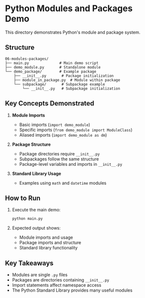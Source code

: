 # Python Modules and Packages Demo

This directory demonstrates Python's module and package system.

## Structure

```
06-modules-packages/
├── main.py              # Main demo script
├── demo_module.py       # Standalone module
└── demo_package/        # Example package
    ├── __init__.py       # Package initialization
    ├── module_in_package.py  # Module within package
    └── subpackage/       # Subpackage example
        └── __init__.py   # Subpackage initialization
```

## Key Concepts Demonstrated

1. **Module Imports**

   - Basic imports (`import demo_module`)
   - Specific imports (`from demo_module import ModuleClass`)
   - Aliased imports (`import demo_module as dm`)

2. **Package Structure**

   - Package directories require `__init__.py`
   - Subpackages follow the same structure
   - Package-level variables and imports in `__init__.py`

3. **Standard Library Usage**
   - Examples using `math` and `datetime` modules

## How to Run

1. Execute the main demo:

   ```bash
   python main.py
   ```

2. Expected output shows:
   - Module imports and usage
   - Package imports and structure
   - Standard library functionality

## Key Takeaways

- Modules are single `.py` files
- Packages are directories containing `__init__.py`
- Import statements affect namespace access
- The Python Standard Library provides many useful modules
